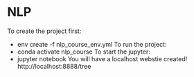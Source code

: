 # NLP
To create the project first:
- env create -f nlp_course_env.yml
To run the project:
-  conda activate nlp_course
To start the jupyter:
- jupyter notebook
You will have a localhost webstie created!
http://localhost:8888/tree
